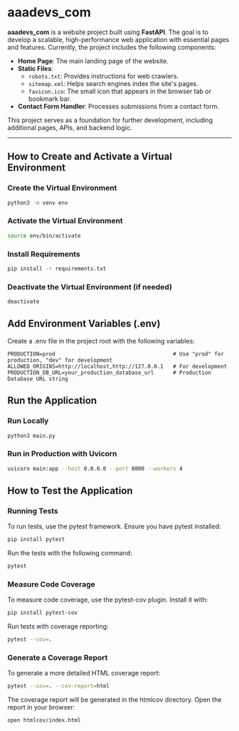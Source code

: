 # aaadevs_com

**aaadevs_com** is a website project built using **FastAPI**. The goal is to develop a scalable, high-performance web application with essential pages and features. Currently, the project includes the following components:

- **Home Page**: The main landing page of the website.
- **Static Files**:
  - `robots.txt`: Provides instructions for web crawlers.
  - `sitemap.xml`: Helps search engines index the site's pages.
  - `favicon.ico`: The small icon that appears in the browser tab or bookmark bar.
- **Contact Form Handler**: Processes submissions from a contact form.

This project serves as a foundation for further development, including additional pages, APIs, and backend logic.

---

## How to Create and Activate a Virtual Environment

### Create the Virtual Environment

```bash
python3 -m venv env
```

### Activate the Virtual Environment

```bash
source env/bin/activate
```

### Install Requirements

```bash
pip install -r requirements.txt
```

### Deactivate the Virtual Environment (if needed)

```bash
deactivate
```

## Add Environment Variables (.env)

Create a .env file in the project root with the following variables:

```env
PRODUCTION=prod                                     # Use "prod" for production, "dev" for development
ALLOWED_ORIGINS=http://localhost,http://127.0.0.1   # For development
PRODUCTION_DB_URL=your_production_database_url      # Production Database URL string
```

## Run the Application

### Run Locally

```bash
python3 main.py
```

### Run in Production with Uvicorn

```bash
uvicorn main:app --host 0.0.0.0 --port 8000 --workers 4
```

## How to Test the Application

### Running Tests

To run tests, use the pytest framework. Ensure you have pytest installed:

```bash
pip install pytest
```

Run the tests with the following command:

```bash
pytest
```

### Measure Code Coverage

To measure code coverage, use the pytest-cov plugin. Install it with:

```bash
pip install pytest-cov
```

Run tests with coverage reporting:

```bash
pytest --cov=.
```

### Generate a Coverage Report

To generate a more detailed HTML coverage report:

```bash
pytest --cov=. --cov-report=html
```

The coverage report will be generated in the htmlcov directory. Open the report in your browser:

```bash
open htmlcov/index.html
```
